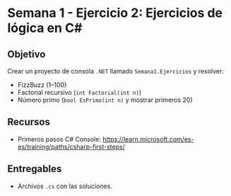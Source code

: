 # Semana 1 - Ejercicio 2: Ejercicios de lógica en C#

## Objetivo
Crear un proyecto de consola `.NET` llamado `Semana1.Ejercicios` y resolver:
- FizzBuzz (1–100)
- Factorial recursivo (`int Factorial(int n)`)
- Número primo (`bool EsPrimo(int n)` y mostrar primeros 20)

## Recursos
- Primeros pasos C# Console: https://learn.microsoft.com/es-es/training/paths/csharp-first-steps/

## Entregables
- Archivos `.cs` con las soluciones.